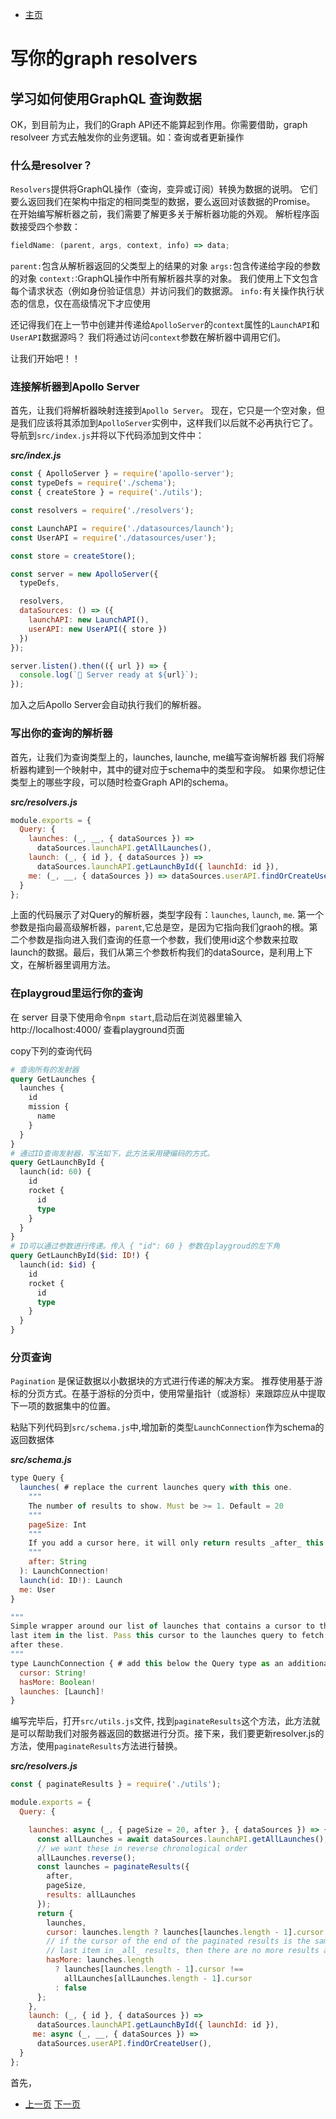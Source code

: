 - [主页](../README.md)

# 写你的graph resolvers
## 学习如何使用GraphQL 查询数据


OK，到目前为止，我们的Graph API还不能算起到作用。你需要借助，graph resolveer 方式去触发你的业务逻辑。如：查询或者更新操作

### 什么是resolver？
`Resolvers`提供将GraphQL操作（查询，变异或订阅）转换为数据的说明。 它们要么返回我们在架构中指定的相同类型的数据，要么返回对该数据的Promise。
在开始编写解析器之前，我们需要了解更多关于解析器功能的外观。 解析程序函数接受四个参数：

```javascript
fieldName: (parent, args, context, info) => data;
```
`parent:`包含从解析器返回的父类型上的结果的对象
`args:`包含传递给字段的参数的对象
`context:`:GraphQL操作中所有解析器共享的对象。 我们使用上下文包含每个请求状态（例如身份验证信息）并访问我们的数据源。
`info:`有关操作执行状态的信息，仅在高级情况下才应使用

还记得我们在上一节中创建并传递给`ApolloServer`的`context`属性的`LaunchAPI`和`UserAPI`数据源吗？ 我们将通过访问`context`参数在解析器中调用它们。

让我们开始吧！！

### 连接解析器到Apollo Server

首先，让我们将解析器映射连接到`Apollo Server`。 现在，它只是一个空对象，但是我们应该将其添加到`ApolloServer`实例中，这样我们以后就不必再执行它了。 导航到`src/index.js`并将以下代码添加到文件中：

***src/index.js***

```javascript
const { ApolloServer } = require('apollo-server');
const typeDefs = require('./schema');
const { createStore } = require('./utils');

const resolvers = require('./resolvers');

const LaunchAPI = require('./datasources/launch');
const UserAPI = require('./datasources/user');

const store = createStore();

const server = new ApolloServer({
  typeDefs,

  resolvers,
  dataSources: () => ({
    launchAPI: new LaunchAPI(),
    userAPI: new UserAPI({ store })
  })
});

server.listen().then(({ url }) => {
  console.log(`🚀 Server ready at ${url}`);
});
```
加入之后Apollo Server会自动执行我们的解析器。

### 写出你的查询的解析器

首先，让我们为查询类型上的，launches, launche, me编写查询解析器
我们将解析器构建到一个映射中，其中的键对应于schema中的类型和字段。 如果你想记住类型上的哪些字段，可以随时检查Graph API的schema。

***src/resolvers.js***
```javascript
module.exports = {
  Query: {
    launches: (_, __, { dataSources }) =>
      dataSources.launchAPI.getAllLaunches(),
    launch: (_, { id }, { dataSources }) =>
      dataSources.launchAPI.getLaunchById({ launchId: id }),
    me: (_, __, { dataSources }) => dataSources.userAPI.findOrCreateUser()
  }
};
```

上面的代码展示了对Query的解析器，类型字段有：`launches`, `launch`, `me`. 第一个参数是指向最高级解析器，`parent`,它总是空，是因为它指向我们graoh的根。第二个参数是指向进入我们查询的任意一个参数，我们使用id这个参数来拉取launch的数据。最后，我们从第三个参数析构我们的dataSource，是利用上下文，在解析器里调用方法。


### 在playgroud里运行你的查询

在 server 目录下使用命令`npm start`,启动后在浏览器里输入 http://localhost:4000/ 查看playground页面

copy下列的查询代码

```GraphQL
# 查询所有的发射器
query GetLaunches {
  launches {
    id
    mission {
      name
    }
  }
}
# 通过ID查询发射器，写法如下，此方法采用硬编码的方式。
query GetLaunchById {
  launch(id: 60) {
    id
    rocket {
      id
      type
    }
  }
}
# ID可以通过参数进行传递。传入 { "id": 60 } 参数在playgroud的左下角
query GetLaunchById($id: ID!) {
  launch(id: $id) {
    id
    rocket {
      id
      type
    }
  }
}

```

### 分页查询

`Pagination` 是保证数据以小数据块的方式进行传递的解决方案。
推荐使用基于游标的分页方式。在基于游标的分页中，使用常量指针（或游标）来跟踪应从中提取下一项的数据集中的位置。

粘贴下列代码到`src/schema.js`中,增加新的类型`LaunchConnection`作为schema的返回数据体

***src/schema.js***

```javascript
type Query {
  launches( # replace the current launches query with this one.
    """
    The number of results to show. Must be >= 1. Default = 20
    """
    pageSize: Int
    """
    If you add a cursor here, it will only return results _after_ this cursor
    """
    after: String
  ): LaunchConnection!
  launch(id: ID!): Launch
  me: User
}

"""
Simple wrapper around our list of launches that contains a cursor to the
last item in the list. Pass this cursor to the launches query to fetch results
after these.
"""
type LaunchConnection { # add this below the Query type as an additional type.
  cursor: String!
  hasMore: Boolean!
  launches: [Launch]!
}
```

编写完毕后，打开`src/utils.js`文件, 找到`paginateResults`这个方法，此方法就是可以帮助我们对服务器返回的数据进行分页。接下来，我们要更新resolver.js的方法，使用`paginateResults`方法进行替换。

***src/resolvers.js***
```javascript
const { paginateResults } = require('./utils');

module.exports = {
  Query: {

    launches: async (_, { pageSize = 20, after }, { dataSources }) => {
      const allLaunches = await dataSources.launchAPI.getAllLaunches();
      // we want these in reverse chronological order
      allLaunches.reverse();
      const launches = paginateResults({
        after,
        pageSize,
        results: allLaunches
      });
      return {
        launches,
        cursor: launches.length ? launches[launches.length - 1].cursor : null,
        // if the cursor of the end of the paginated results is the same as the
        // last item in _all_ results, then there are no more results after this
        hasMore: launches.length
          ? launches[launches.length - 1].cursor !==
            allLaunches[allLaunches.length - 1].cursor
          : false
      };
    },
    launch: (_, { id }, { dataSources }) =>
      dataSources.launchAPI.getLaunchById({ launchId: id }),
     me: async (_, __, { dataSources }) =>
      dataSources.userAPI.findOrCreateUser(),
  }
};
```



首先，

- [上一页](./hook_up_datasource.md)   [下一页](./graph_resolvers.md)
